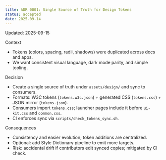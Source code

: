 ```yaml
---
title: ADR 0001: Single Source of Truth for Design Tokens
status: accepted
date: 2025-09-14
---
```

Updated: 2025-09-15

Context
- Tokens (colors, spacing, radii, shadows) were duplicated across docs and apps.
- We want consistent visual language, dark mode parity, and simple tooling.

Decision
- Create a single source of truth under `assets/design/` and sync to consumers.
- Formats: W3C tokens (`tokens.w3c.json`) + generated CSS (`tokens.css`) + JSON mirror (`tokens.json`).
- Consumers import `tokens.css`; launcher pages include it before `ui-kit.css` and `common.css`.
- CI enforces sync via `scripts/check_tokens_sync.sh`.

Consequences
- Consistency and easier evolution; token additions are centralized.
- Optional: add Style Dictionary pipeline to emit more targets.
- Risk: accidental drift if contributors edit synced copies; mitigated by CI check.


